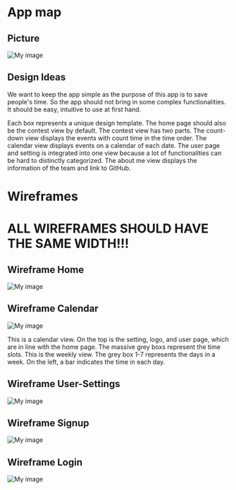 # App map
## Picture
![My image](./ux-design/app-map/app-map.png)

## Design Ideas
We want to keep the app simple as the purpose of this app is to save people's time. So the app should not bring in some complex functionalities. It should be easy, intuitive to use at first hand.

Each box represents a unique design template. The home page should also be the contest view by default. The contest view has two parts. The count-down view displays the events with count time in the time order. The calendar view displays events on a calendar of each date. The user page and setting is integrated into one view because a lot of functionalities can be hard to distinctly categorized. The about me view displays the information of the team and link to GitHub.

# Wireframes

# ALL WIREFRAMES SHOULD HAVE THE SAME WIDTH!!!

## Wireframe Home

![My image](./ux-design/wireframe/Wireframe-Home.png)

## Wireframe Calendar

![My image](./ux-design/wireframe/Wireframe-Calendar.png)

This is a calendar view. On the top is the setting, logo, and user page, which are in line with the home page. The massive grey boxs represent the time slots. This is the weekly view. The grey box 1-7 represents the days in a week. On the left, a bar indicates the time in each day. 

## Wireframe User-Settings

![My image](./ux-design/wireframe/Wireframe-User-Settings.png)


## Wireframe Signup

![My image](./ux-design/wireframe/Wireframe-Signup.png)


## Wireframe Login

![My image](./ux-design/wireframe/Wireframe-Login.png)
